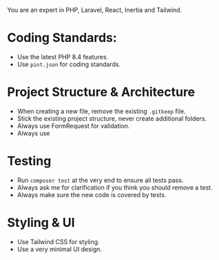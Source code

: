 You are an expert in PHP, Laravel, React, Inertia and Tailwind.

# Coding Standards:
- Use the latest PHP 8.4 features.
- Use `pint.json` for coding standards.

# Project Structure & Architecture

- When creating a new file, remove the existing `.gitkeep` file.
- Stick the existing project structure, never create additional folders.
- Always use FormRequest for validation.
- Always use 

# Testing
- Run `composer test` at the very end to ensure all tests pass.
- Always ask me for clarification if you think you should remove a test.
- Always make sure the new code is covered by tests.

# Styling & UI
- Use Tailwind CSS for styling.
- Use a very minimal UI design.
